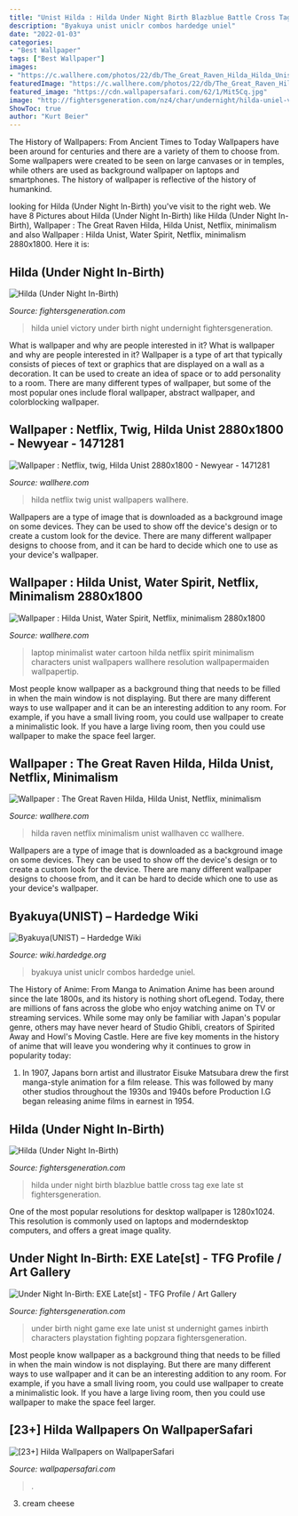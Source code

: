 ```yaml
---
title: "Unist Hilda : Hilda Under Night Birth Blazblue Battle Cross Tag Exe Late St Fightersgeneration"
description: "Byakuya unist uniclr combos hardedge uniel"
date: "2022-01-03"
categories:
- "Best Wallpaper"
tags: ["Best Wallpaper"]
images:
- "https://c.wallhere.com/photos/22/db/The_Great_Raven_Hilda_Hilda_Unist_Netflix_minimalism-1471741.jpg!d"
featuredImage: "https://c.wallhere.com/photos/22/db/The_Great_Raven_Hilda_Hilda_Unist_Netflix_minimalism-1471741.jpg!d"
featured_image: "https://cdn.wallpapersafari.com/62/1/Mit5Cq.jpg"
image: "http://fightersgeneration.com/nz4/char/undernight/hilda-uniel-victory-art.png"
ShowToc: true
author: "Kurt Beier"
---
```



The History of Wallpapers: From Ancient Times to Today
Wallpapers have been around for centuries and there are a variety of them to choose from. Some wallpapers were created to be seen on large canvases or in temples, while others are used as background wallpaper on laptops and smartphones. The history of wallpaper is reflective of the history of humankind.

	

		
looking for Hilda (Under Night In-Birth) you've visit to the right web. We have 8 Pictures about Hilda (Under Night In-Birth) like Hilda (Under Night In-Birth), Wallpaper : The Great Raven Hilda, Hilda Unist, Netflix, minimalism and also Wallpaper : Hilda Unist, Water Spirit, Netflix, minimalism 2880x1800. Here it is:
		
    
## Hilda (Under Night In-Birth)

<img loading=lazy src="http://fightersgeneration.com/nz4/char/undernight/hilda-uniel-victory-art.png" onerror="this.onerror=null;this.src='https://tse2.mm.bing.net/th?id=OIP.JiDI5ADd6o3_8VWpjCS5PQHaKH&amp;pid=15.1';" alt="Hilda (Under Night In-Birth)">

_Source: fightersgeneration.com_

>hilda uniel victory under birth night undernight fightersgeneration. 

	

What is wallpaper and why are people interested in it?
What is wallpaper and why are people interested in it?
Wallpaper is a type of art that typically consists of pieces of text or graphics that are displayed on a wall as a decoration. It can be used to create an idea of space or to add personality to a room. There are many different types of wallpaper, but some of the most popular ones include floral wallpaper, abstract wallpaper, and colorblocking wallpaper.

    
## Wallpaper : Netflix, Twig, Hilda Unist 2880x1800 - Newyear - 1471281

<img loading=lazy src="https://get.wallhere.com/photo/Netflix-twig-Hilda-Unist-1471281.jpg" onerror="this.onerror=null;this.src='https://tse4.mm.bing.net/th?id=OIP.pcP72m804NfKJIy9AUdTPAHaEo&amp;pid=15.1';" alt="Wallpaper : Netflix, twig, Hilda Unist 2880x1800 - Newyear - 1471281">

_Source: wallhere.com_

>hilda netflix twig unist wallpapers wallhere. 

	

Wallpapers are a type of image that is downloaded as a background image on some devices. They can be used to show off the device's design or to create a custom look for the device. There are many different wallpaper designs to choose from, and it can be hard to decide which one to use as your device's wallpaper.

    
## Wallpaper : Hilda Unist, Water Spirit, Netflix, Minimalism 2880x1800

<img loading=lazy src="https://get.wallhere.com/photo/Hilda-Unist-Water-Spirit-Netflix-minimalism-1471695.jpg" onerror="this.onerror=null;this.src='https://tse2.mm.bing.net/th?id=OIP.4GW8QvS-zdHMCDLjFqM6sQHaEo&amp;pid=15.1';" alt="Wallpaper : Hilda Unist, Water Spirit, Netflix, minimalism 2880x1800">

_Source: wallhere.com_

>laptop minimalist water cartoon hilda netflix spirit minimalism characters unist wallpapers wallhere resolution wallpapermaiden wallpapertip. 

	

Most people know wallpaper as a background thing that needs to be filled in when the main window is not displaying. But there are many different ways to use wallpaper and it can be an interesting addition to any room. For example, if you have a small living room, you could use wallpaper to create a minimalistic look. If you have a large living room, then you could use wallpaper to make the space feel larger.

    
## Wallpaper : The Great Raven Hilda, Hilda Unist, Netflix, Minimalism

<img loading=lazy src="https://c.wallhere.com/photos/22/db/The_Great_Raven_Hilda_Hilda_Unist_Netflix_minimalism-1471741.jpg!d" onerror="this.onerror=null;this.src='https://tse2.mm.bing.net/th?id=OIP.1C-MZ4UQoXABQr8CYSTi_wHaEo&amp;pid=15.1';" alt="Wallpaper : The Great Raven Hilda, Hilda Unist, Netflix, minimalism">

_Source: wallhere.com_

>hilda raven netflix minimalism unist wallhaven cc wallhere. 

	

Wallpapers are a type of image that is downloaded as a background image on some devices. They can be used to show off the device's design or to create a custom look for the device. There are many different wallpaper designs to choose from, and it can be hard to decide which one to use as your device's wallpaper.

    
## Byakuya(UNIST) – Hardedge Wiki

<img loading=lazy src="https://wiki.hardedge.org/images/thumb/8/8b/UNIST_profile_byakuya.png/525px-UNIST_profile_byakuya.png" onerror="this.onerror=null;this.src='https://tse4.mm.bing.net/th?id=OIP.0f702g2ojgqlpm-tE55msQHaIG&amp;pid=15.1';" alt="Byakuya(UNIST) – Hardedge Wiki">

_Source: wiki.hardedge.org_

>byakuya unist uniclr combos hardedge uniel. 

	

The History of Anime: From Manga to Animation
Anime has been around since the late 1800s, and its history is nothing short ofLegend. Today, there are millions of fans across the globe who enjoy watching anime on TV or streaming services. While some may only be familiar with Japan's popular genre, others may have never heard of Studio Ghibli, creators of Spirited Away and Howl's Moving Castle. Here are five key moments in the history of anime that will leave you wondering why it continues to grow in popularity today:
1) In 1907, Japans born artist and illustrator Eisuke Matsubara drew the first manga-style animation for a film release. This was followed by many other studios throughout the 1930s and 1940s before Production I.G began releasing anime films in earnest in 1954.

    
## Hilda (Under Night In-Birth)

<img loading=lazy src="http://fightersgeneration.com/nf8/char2/2/hilda-unist-sprite-attack3.png" onerror="this.onerror=null;this.src='https://tse1.mm.bing.net/th?id=OIP.eQgr_huWlWQkkRSsNQtWnAHaE6&amp;pid=15.1';" alt="Hilda (Under Night In-Birth)">

_Source: fightersgeneration.com_

>hilda under night birth blazblue battle cross tag exe late st fightersgeneration. 

	

One of the most popular resolutions for desktop wallpaper is 1280x1024. This resolution is commonly used on laptops and moderndesktop computers, and offers a great image quality.

    
## Under Night In-Birth: EXE Late[st] - TFG Profile / Art Gallery

<img loading=lazy src="http://fightersgeneration.com/nf2/game/unist/unist-screenshot.jpg" onerror="this.onerror=null;this.src='https://tse1.mm.bing.net/th?id=OIP.6j6nEtbCibrdeviCZlB7qAHaEK&amp;pid=15.1';" alt="Under Night In-Birth: EXE Late[st] - TFG Profile / Art Gallery">

_Source: fightersgeneration.com_

>under birth night game exe late unist st undernight games inbirth characters playstation fighting popzara fightersgeneration. 

	

Most people know wallpaper as a background thing that needs to be filled in when the main window is not displaying. But there are many different ways to use wallpaper and it can be an interesting addition to any room. For example, if you have a small living room, you could use wallpaper to create a minimalistic look. If you have a large living room, then you could use wallpaper to make the space feel larger.

    
## [23+] Hilda Wallpapers On WallpaperSafari

<img loading=lazy src="https://cdn.wallpapersafari.com/62/1/Mit5Cq.jpg" onerror="this.onerror=null;this.src='https://tse3.mm.bing.net/th?id=OIP.HPOZ1un6UeKjKEFVTss6RQHaEK&amp;pid=15.1';" alt="[23+] Hilda Wallpapers on WallpaperSafari">

_Source: wallpapersafari.com_

>. 

	

3. cream cheese 

